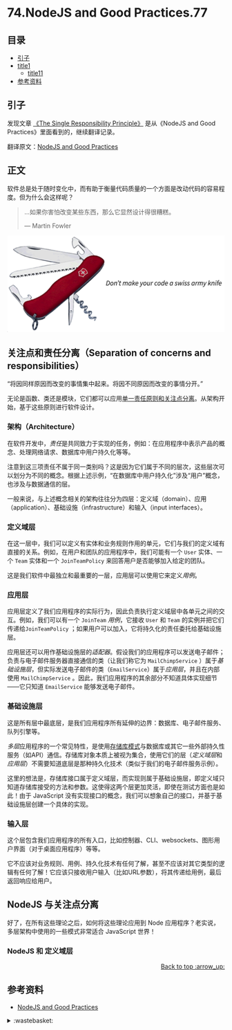 # 74.NodeJS and Good Practices.77
## <a name="index"></a> 目录
- [引子](#start)
- [title1](#title1)
  - [title11](#title11)
- [参考资料](#reference)


## <a name="start"></a> 引子
发现文章 [《The Single Responsibility Principle》][url-blog-76] 是从《NodeJS and Good Practices》里面看到的，继续翻译记录。

翻译原文：[NodeJS and Good Practices][url-article-1]

## <a name="title1"></a> 正文
软件总是处于随时变化中，而有助于衡量代码质量的一个方面是改动代码的容易程度。但为什么会这样呢？

> ...如果你害怕改变某些东西，那么它显然设计得很糟糕。
>
> — Martin Fowler

![74-knife][url-local-1]

## 关注点和责任分离（Separation of concerns and responsibilities）
“将因同样原因而改变的事情集中起来。将因不同原因而改变的事情分开。”

无论是函数、类还是模块，它们都可以应用[单一责任原则和关注点分离][url-blog-76]。从架构开始，基于这些原则进行软件设计。

### 架构（Architecture）
在软件开发中，*责任*是共同致力于实现的任务，例如：在应用程序中表示产品的概念、处理网络请求、数据库中用户持久化等等。

注意到这三项责任不属于同一类别吗？这是因为它们属于不同的层次，这些层次可以划分为不同的概念。根据上述示例，“在数据库中用户持久化”涉及“用户”概念，也涉及与数据通信的层。

一般来说，与上述概念相关的架构往往分为四层：定义域（domain）、应用（application）、基础设施（infrastructure）和输入（input interfaces）。

### 定义域层
在这一层中，我们可以定义有实体和业务规则作用的单元，它们与我们的定义域有直接的关系。例如，在用户和团队的应用程序中，我们可能有一个 `User` 实体、一个 `Team` 实体和一个 `JoinTeamPolicy` 来回答用户是否能够加入给定的团队。

这是我们软件中最独立和最重要的一层，应用层可以使用它来定义*用例*。

### 应用层
应用层定义了我们应用程序的实际行为，因此负责执行定义域层中各单元之间的交互。例如，我们可以有一个 `JoinTeam` *用例*，它接收 `User` 和 `Team` 的实例并把它们传递给`JoinTeamPolicy` ；如果用户可以加入，它将持久化的责任委托给基础设施层。

应用层还可以用作基础设施层的*适配器*。假设我们的应用程序可以发送电子邮件；负责与电子邮件服务器直接通信的类（让我们称它为 `MailChimpService` ）属于*基础设施层*，但实际发送电子邮件的类（`EmailService`）属于*应用层*，并且在内部使用 `MailChimpService` 。因此，我们应用程序的其余部分不知道具体实现细节——它只知道 `EmailService` 能够发送电子邮件。

### 基础设施层
这是所有层中最底层，是我们应用程序所有延伸的边界：数据库、电子邮件服务、队列引擎等。

*多层*应用程序的一个常见特性，是使用[存储库模式][url-article-2]与数据库或其它一些外部持久性服务（如API）通信。存储库对象本质上被视为集合，使用它们的层（*定义域层*和*应用层*）不需要知道底层是那种持久化技术（类似于我们的电子邮件服务示例）。

这里的想法是，存储库接口属于定义域层，而实现则属于基础设施层，即定义域只知道存储库接受的方法和参数。这使得这两个层更加灵活，即使在测试方面也是如此！由于 JavaScript 没有实现接口的概念，我们可以想象自己的接口，并基于基础设施层创建一个具体的实现。

### 输入层
这个层包含我们应用程序的所有入口，比如控制器、CLI、websockets、图形用户界面（对于桌面应用程序）等等。

它不应该对业务规则、用例、持久化技术有任何了解，甚至不应该对其它类型的逻辑有任何了解！它应该只接收用户输入（比如URL参数），将其传递给用例，最后返回响应给用户。

## NodeJS 与关注点分离
好了，在所有这些理论之后，如何将这些理论应用到 Node 应用程序？老实说，多层架构中使用的一些模式非常适合 JavaScript 世界！

### NodeJS 和 定义域层



<div align="right"><a href="#index">Back to top :arrow_up:</a></div>

## <a name="reference"></a> 参考资料
- [NodeJS and Good Practices][url-article-1]

[url-article-1]:https://blog.codeminer42.com/nodejs-and-good-practices-354e7d763626/
[url-article-2]:https://martinfowler.com/eaaCatalog/repository.html
[url-blog-76]:https://github.com/XXHolic/blog/issues/76

[url-local-1]:./images/74/knife.png

<details>
<summary>:wastebasket:</summary>

![n-poster][url-local-poster]

</details>

[url-book]:https://book.douban.com/subject/26916012/
[url-local-poster]:./images/n/poster.jpg
